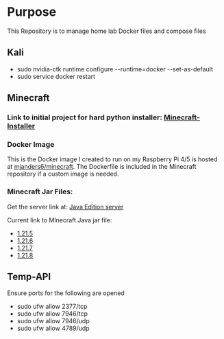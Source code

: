 # Purpose 
This Repository is to manage home lab Docker files and compose files

## Kali 
- sudo nvidia-ctk runtime configure --runtime=docker --set-as-default
- sudo service docker restart

## Minecraft
### Link to initial project for hard python installer: [Minecraft-Installer](https://github.com/mjanders6/Minecraft-Installer)

### Docker Image
This is the Docker image I created to run on my Raspberry Pi 4/5 is hosted at [mjanders6/minecraft](https://hub.docker.com/repository/docker/mjanders6/minecraft/general). The Dockerfile is included in the Minecraft repository if a custom image is needed. 

### Minecraft Jar Files: 
Get the server link at: [Java Edition server](https://www.minecraft.net/en-us/download/server)

Current link to MInecraft Java jar file:
- [1.21.5](https://piston-data.mojang.com/v1/objects/e6ec2f64e6080b9b5d9b471b291c33cc7f509733/server.jar)
- [1.21.6](https://piston-data.mojang.com/v1/objects/6e64dcabba3c01a7271b4fa6bd898483b794c59b/server.jar)
- [1.21.7](https://piston-data.mojang.com/v1/objects/05e4b48fbc01f0385adb74bcff9751d34552486c/server.jar)
- [1.21.8](https://piston-data.mojang.com/v1/objects/6bce4ef400e4efaa63a13d5e6f6b500be969ef81/server.jar)


## Temp-API
Ensure ports for the following are opened
- sudo ufw allow 2377/tcp
- sudo ufw allow 7946/tcp
- sudo ufw allow 7946/udp
- sudo ufw allow 4789/udp

